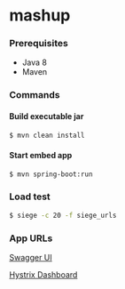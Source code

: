 # mashup

### Prerequisites ##
- Java 8
- Maven

### Commands

#### Build executable jar 
```sh
$ mvn clean install
```

#### Start embed app
```sh
$ mvn spring-boot:run
```

### Load test
```sh
$ siege -c 20 -f siege_urls
```

### App URLs
[Swagger UI](http://localhost:8080/swagger-ui.html)

[Hystrix Dashboard](http://localhost:8080/hystrix/monitor?stream=http%3A%2F%2Flocalhost%3A8080%2Fhystrix.stream)

